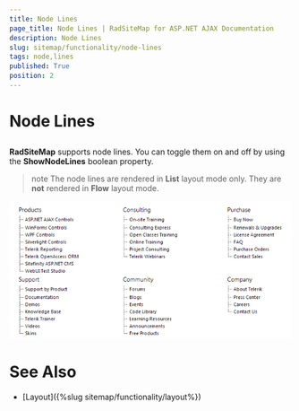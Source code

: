 ```yaml
---
title: Node Lines
page_title: Node Lines | RadSiteMap for ASP.NET AJAX Documentation
description: Node Lines
slug: sitemap/functionality/node-lines
tags: node,lines
published: True
position: 2
---
```


# Node Lines



## 

**RadSiteMap** supports node lines. You can toggle them on and off by using the **ShowNodeLines** boolean property.

>note The node lines are rendered in **List** layout mode only. They are **not** rendered in **Flow** layout mode.
>


![RadSiteMap Node Lines](images/sitemap_nodelines.png)

# See Also

 * [Layout]({%slug sitemap/functionality/layout%})
